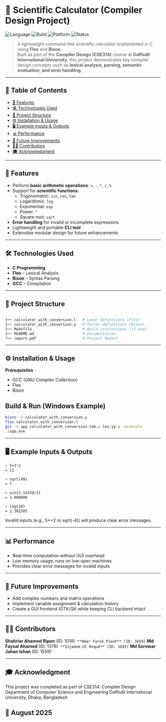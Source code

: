 # 🧮 Scientific Calculator (Compiler Design Project)

![Language](https://img.shields.io/badge/Language-C-blue.svg)
![Build](https://img.shields.io/badge/Build-Flex%20%7C%20Bison-success.svg)
![Platform](https://img.shields.io/badge/Platform-Windows%20%7C%20Linux-lightgrey.svg)
![Status](https://img.shields.io/badge/Status-Completed-brightgreen.svg)

> A lightweight command-line scientific calculator implemented in C using **Flex** and **Bison**.  
> Built as part of the **Compiler Design (CSE314)** course at **Daffodil International University**, this project demonstrates key compiler design concepts such as **lexical analysis, parsing, semantic evaluation, and error handling**.

---

## 📑 Table of Contents
- [🚀 Features](#-features)
- [🛠️ Technologies Used](#️-technologies-used)
- [📂 Project Structure](#-project-structure)
- [⚙️ Installation & Usage](#️-installation--usage)
- [🖥️ Example Inputs & Outputs](#️-example-inputs--outputs)
- [📊 Performance](#-performance)
- [📌 Future Improvements](#-future-improvements)
- [👨‍💻 Contributors](#-contributors)
- [🎓 Acknowledgment](#-acknowledgment)

---

## 🚀 Features
- Perform **basic arithmetic operations**: `+`, `-`, `*`, `/`, `%`
- Support for **scientific functions**:
  - Trigonometric: `sin`, `cos`, `tan`
  - Logarithmic: `log`
  - Exponential: `exp`
  - Power: `^`
  - Square root: `sqrt`
- **Error handling** for invalid or incomplete expressions
- Lightweight and portable **CLI tool**
- Extensible modular design for future enhancements

---

## 🛠️ Technologies Used
- **C Programming**
- **Flex** – Lexical Analysis
- **Bison** – Syntax Parsing
- **GCC** – Compilation

---

## 📂 Project Structure
```bash
.
├── calculator_with_conversion.l   # Lexer definitions (Flex)
├── calculator_with_conversion.y   # Parser definitions (Bison)
├── Makefile                       # Build instructions (if any)
├── README.md                      # Documentation
└── report.pdf                     # Project Report

```

---

## ⚙️ Installation & Usage
**Prerequisites**

- GCC (GNU Compiler Collection)
- Flex
- Bison

## Build & Run (Windows Example)
```bash
bison -d calculator_with_conversion.y
flex calculator_with_conversion.l
gcc -o app calculator_with_conversion.tab.c lex.yy.c -mconsole
.\app.exe
```
---

## 🖥️ Example Inputs & Outputs
```bash
> 5+3*2
= 11

> sqrt(49)
= 7

> sin(3.14159/2)
= 1.000000

> log(10)
= 2.302585
```
Invalid inputs (e.g., 5++2 or sqrt(-4)) will produce clear error messages.

---

## 📊 Performance

- Real-time computation without GUI overhead
- Low memory usage, runs on low-spec machines
- Provides clear error messages for invalid inputs

---

## 📌 Future Improvements

-  Add complex numbers and matrix operations
- Implement variable assignment & calculation history
- Create a GUI frontend (GTK/Qt) while keeping CLI backend intact

---

## 👨‍💻 Contributors

**Shahriar Ahamed Ripon** (ID: 1019)`
**Omar Faruk Piash** (ID: 1659)`
**Md Faysal Ahamed** (ID: 1376)`
**Injamum Ul Hoque** (ID: 1645)`
**Md Sorowar Jahan Ishan** (ID: 1559)`


---

## 🎓 Acknowledgment

This project was completed as part of CSE314: Compiler Design
Department of Computer Science and Engineering
Daffodil International University, Dhaka, Bangladesh

## 📅 <span style= "i">August 2025</span>
